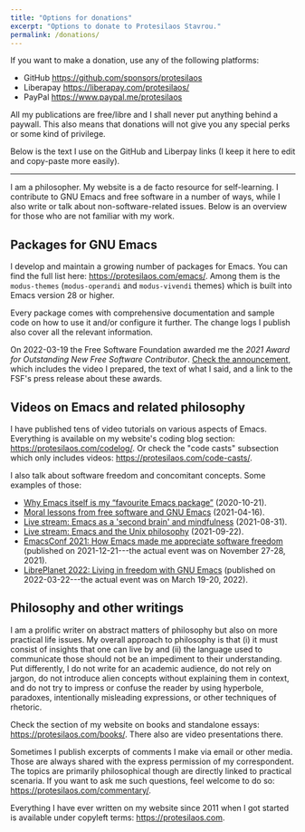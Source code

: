 ```yaml
---
title: "Options for donations"
excerpt: "Options to donate to Protesilaos Stavrou."
permalink: /donations/
---
```


If you want to make a donation, use any of the following platforms:

* GitHub <https://github.com/sponsors/protesilaos>
* Liberapay <https://liberapay.com/protesilaos/>
* PayPal <https://www.paypal.me/protesilaos>

All my publications are free/libre and I shall never put anything behind
a paywall.  This also means that donations will not give you any special
perks or some kind of privilege.

Below is the text I use on the GitHub and Liberpay links (I keep it here
to edit and copy-paste more easily).

* * *

I am a philosopher.  My website is a de facto resource for
self-learning.  I contribute to GNU Emacs and free software in a number
of ways, while I also write or talk about non-software-related issues.
Below is an overview for those who are not familiar with my work.

## Packages for GNU Emacs

I develop and maintain a growing number of packages for Emacs.  You can
find the full list here: <https://protesilaos.com/emacs/>.  Among them
is the `modus-themes` (`modus-operandi` and `modus-vivendi` themes)
which is built into Emacs version 28 or higher.

Every package comes with comprehensive documentation and sample code on
how to use it and/or configure it further.  The change logs I publish
also cover all the relevant information.

On 2022-03-19 the Free Software Foundation awarded me the _2021 Award
for Outstanding New Free Software Contributor_.  [Check the
announcement](https://protesilaos.com/codelog/2022-03-22-libreplanet-fsf-award/),
which includes the video I prepared, the text of what I said, and a link
to the FSF's press release about these awards.

## Videos on Emacs and related philosophy

I have published tens of video tutorials on various aspects of Emacs.
Everything is available on my website's coding blog section:
<https://protesilaos.com/codelog/>.  Or check the "code casts"
subsection which only includes videos: <https://protesilaos.com/code-casts/>.

I also talk about software freedom and concomitant concepts.  Some
examples of those:

+ [Why Emacs itself is my “favourite Emacs
  package”](https://protesilaos.com/codelog/2020-10-21-emacs-favourite-package/)
  (2020-10-21).
+ [Moral lessons from free software and GNU
  Emacs](https://protesilaos.com/codelog/2021-04-16-emacs-moral-lessons/)
  (2021-04-16).
+ [Live stream: Emacs as a 'second brain' and
  mindfulness](https://protesilaos.com/codelog/2021-08-31-emacs-second-brain-mindfulness/)
  (2021-08-31).
+ [Live stream: Emacs and the Unix
  philosophy](https://protesilaos.com/codelog/2021-09-22-live-stream-emacs-unix/)
  (2021-09-22).
+ [EmacsConf 2021: How Emacs made me appreciate software
  freedom](https://protesilaos.com/codelog/2021-12-21-emacsconf2021-freedom/)
  (published on 2021-12-21---the actual event was on November 27-28, 2021).
+ [LibrePlanet 2022: Living in freedom with GNU
  Emacs](https://protesilaos.com/codelog/2022-03-22-libreplanet-emacs-living-freedom/)
  (published on 2022-03-22---the actual event was on March 19-20,
  2022).

## Philosophy and other writings

I am a prolific writer on abstract matters of philosophy but also on
more practical life issues.  My overall approach to philosophy is that
(i) it must consist of insights that one can live by and (ii) the
language used to communicate those should not be an impediment to their
understanding.  Put differently, I do not write for an academic
audience, do not rely on jargon, do not introduce alien concepts without
explaining them in context, and do not try to impress or confuse the
reader by using hyperbole, paradoxes, intentionally misleading
expressions, or other techniques of rhetoric.

Check the section of my website on books and standalone essays:
<https://protesilaos.com/books/>.  There also are video presentations
there.

Sometimes I publish excerpts of comments I make via email or other
media.  Those are always shared with the express permission of my
correspondent.  The topics are primarily philosophical though are
directly linked to practical scenaria.  If you want to ask me such
questions, feel welcome to do so: <https://protesilaos.com/commentary/>.

Everything I have ever written on my website since 2011 when I got
started is available under copyleft terms: <https://protesilaos.com>.
